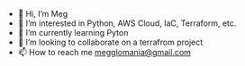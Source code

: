 - 👋 Hi, I’m Meg
- 👀 I’m interested in Python, AWS Cloud, IaC, Terraform, etc. 
- 🌱 I’m currently learning Pyton
- 💞️ I’m looking to collaborate on a terrafrom project
- 📫 How to reach me megglomania@gmail.com

<!---
Megglomania/Megglomania is a ✨ special ✨ repository because its `README.md` (this file) appears on your GitHub profile.
You can click the Preview link to take a look at your changes.
--->
